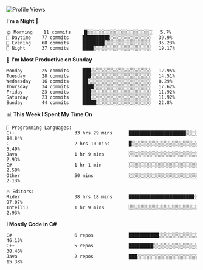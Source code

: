 <!--START_SECTION:waka-->
![Profile Views](http://img.shields.io/badge/Profile%20Views-1-blue)

**I'm a Night 🦉** 

```text
🌞 Morning    11 commits     █░░░░░░░░░░░░░░░░░░░░░░░░   5.7% 
🌆 Daytime    77 commits     ██████████░░░░░░░░░░░░░░░   39.9% 
🌃 Evening    68 commits     ████████░░░░░░░░░░░░░░░░░   35.23% 
🌙 Night      37 commits     ████░░░░░░░░░░░░░░░░░░░░░   19.17%

```
📅 **I'm Most Productive on Sunday** 

```text
Monday       25 commits     ███░░░░░░░░░░░░░░░░░░░░░░   12.95% 
Tuesday      28 commits     ███░░░░░░░░░░░░░░░░░░░░░░   14.51% 
Wednesday    16 commits     ██░░░░░░░░░░░░░░░░░░░░░░░   8.29% 
Thursday     34 commits     ████░░░░░░░░░░░░░░░░░░░░░   17.62% 
Friday       23 commits     ███░░░░░░░░░░░░░░░░░░░░░░   11.92% 
Saturday     23 commits     ███░░░░░░░░░░░░░░░░░░░░░░   11.92% 
Sunday       44 commits     █████░░░░░░░░░░░░░░░░░░░░   22.8%

```


📊 **This Week I Spent My Time On** 

```text
💬 Programming Languages: 
C++                      33 hrs 29 mins      █████████████████████░░░░   84.84% 
C                        2 hrs 10 mins       █░░░░░░░░░░░░░░░░░░░░░░░░   5.49% 
Java                     1 hr 9 mins         ░░░░░░░░░░░░░░░░░░░░░░░░░   2.93% 
C#                       1 hr 1 min          ░░░░░░░░░░░░░░░░░░░░░░░░░   2.58% 
Other                    50 mins             ░░░░░░░░░░░░░░░░░░░░░░░░░   2.13%

🔥 Editors: 
Rider                    38 hrs 18 mins      ████████████████████████░   97.07% 
IntelliJ                 1 hr 9 mins         ░░░░░░░░░░░░░░░░░░░░░░░░░   2.93%

```

**I Mostly Code in C#** 

```text
C#                       6 repos             ███████████░░░░░░░░░░░░░░   46.15% 
C++                      5 repos             █████████░░░░░░░░░░░░░░░░   38.46% 
Java                     2 repos             ███░░░░░░░░░░░░░░░░░░░░░░   15.38%

```



<!--END_SECTION:waka-->
